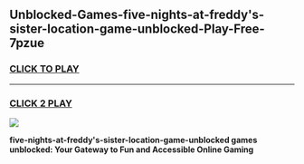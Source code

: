 
## Unblocked-Games-five-nights-at-freddy's-sister-location-game-unblocked-Play-Free-7pzue
<h3>
<a href="https://premium76.site?title=five-nights-at-freddy's-sister-location-game-unblocked&ref=18A1">CLICK TO PLAY</a></h3>
<hr>

<h3>
<a href="https://premium76.site?title=five-nights-at-freddy's-sister-location-game-unblocked&ref=18A1">CLICK 2 PLAY</a>
  
</h3>

<a href="https://premium76.site?title=five-nights-at-freddy's-sister-location-game-unblocked&ref=18A1"><img src="https://clearcache.store/games.png"></a>


**five-nights-at-freddy's-sister-location-game-unblocked games unblocked: Your Gateway to Fun and Accessible Online Gaming**
